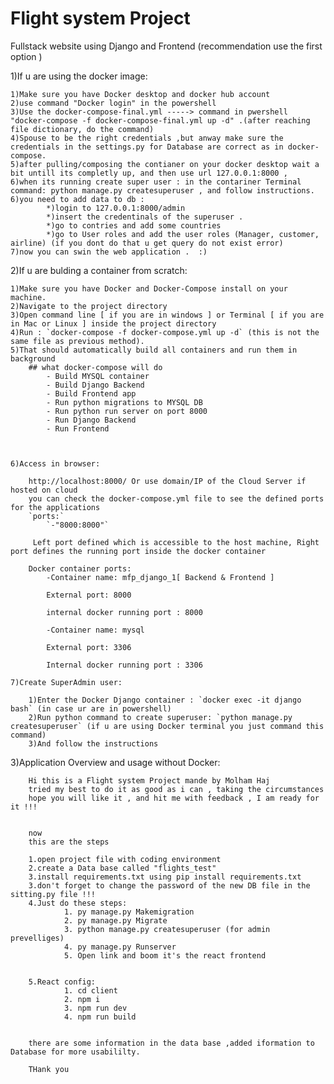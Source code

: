 # Flight system Project
Fullstack website using Django and Frontend 
(recommendation use the first option )

1)If u are using the docker image:

	1)Make sure you have Docker desktop and docker hub account
	2)use command "Docker login" in the powershell 
	3)Use the docker-compose-final.yml -----> command in pwershell "docker-compose -f docker-compose-final.yml up -d" .(after reaching file dictionary, do the command)
	4)Spouse to be the right credentials ,but anway make sure the credentials in the settings.py for Database are correct as in docker-compose.
	5)after pulling/composing the contianer on your docker desktop wait a bit untill its completly up, and then use url 127.0.0.1:8000 ,
	6)when its running create super user : in the contariner Terminal command: python manage.py createsuperuser , and follow instructions.
	6)you need to add data to db :
			*)login to 127.0.0.1:8000/admin
			*)insert the credentinals of the superuser .
			*)go to contries and add some countries 
			*)go to User roles and add the user roles (Manager, customer, airline) (if you dont do that u get query do not exist error)
	7)now you can swin the web application .  :)
			

  
2)If u are bulding a container from scratch:

	1)Make sure you have Docker and Docker-Compose install on your machine.
	2)Navigate to the project directory
	3)Open command line [ if you are in windows ] or Terminal [ if you are in Mac or Linux ] inside the project directory
	4)Run : `docker-compose -f docker-compose.yml up -d` (this is not the same file as previous method).
	5)That should automatically build all containers and run them in background
		## what docker-compose will do
			- Build MYSQL container
			- Build Django Backend
			- Build Frontend app
			- Run python migrations to MYSQL DB
			- Run python run server on port 8000
			- Run Django Backend
			- Run Frontend

  

	6)Access in browser:
	
		http://localhost:8000/ Or use domain/IP of the Cloud Server if hosted on cloud
		you can check the docker-compose.yml file to see the defined ports for the applications
		`ports:`
			`-"8000:8000"`
  
 		 Left port defined which is accessible to the host machine, Right port defines the running port inside the docker container
		
		Docker container ports:
			-Container name: mfp_django_1[ Backend & Frontend ]

			External port: 8000

			internal docker running port : 8000

			-Container name: mysql

			External port: 3306

			Internal docker running port : 3306

	7)Create SuperAdmin user:
	
		1)Enter the Docker Django container : `docker exec -it django bash` (in case ur are in powershell)
		2)Run python command to create superuser: `python manage.py createsuperuser` (if u are using Docker terminal you just command this 			command)
		3)And follow the instructions


3)Application Overview and usage without Docker:
		
		Hi this is a Flight system Project mande by Molham Haj
		tried my best to do it as good as i can , taking the circumstances 
		hope you will like it , and hit me with feedback , I am ready for it !!!


		now 
		this are the steps 

		1.open project file with coding environment
		2.create a Data base called "flights_test"
		3.install requirements.txt using pip install requirements.txt
		3.don't forget to change the password of the new DB file in the sitting.py file !!!
		4.Just do these steps:
			    1. py manage.py Makemigration
			    2. py manage.py Migrate
			    3. python manage.py createsuperuser (for admin prevelliges)
			    4. py manage.py Runserver 
			    5. Open link and boom it's the react frontend


		5.React config:
			    1. cd client
			    2. npm i
			    3. npm run dev
			    4. npm run build


		there are some information in the data base ,added iformation to Database for more usabililty.

		THank you

